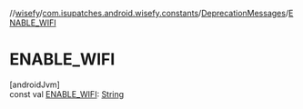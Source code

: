 //[wisefy](../../../index.md)/[com.isupatches.android.wisefy.constants](../index.md)/[DeprecationMessages](index.md)/[ENABLE_WIFI](-e-n-a-b-l-e_-w-i-f-i.md)

# ENABLE_WIFI

[androidJvm]\
const val [ENABLE_WIFI](-e-n-a-b-l-e_-w-i-f-i.md): [String](https://kotlinlang.org/api/latest/jvm/stdlib/kotlin/-string/index.html)
